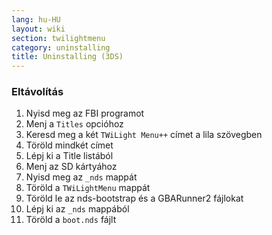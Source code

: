 ```yaml
---
lang: hu-HU
layout: wiki
section: twilightmenu
category: uninstalling
title: Uninstalling (3DS)
---
```


### Eltávolítás
1. Nyisd meg az FBI programot
1. Menj a `Titles` opcióhoz
1. Keresd meg a két `TWiLight Menu++` címet a lila szövegben
1. Töröld mindkét címet
1. Lépj ki a Title listából
1. Menj az SD kártyához
1. Nyisd meg az `_nds` mappát
1. Töröld a `TWiLightMenu` mappát
1. Töröld le az nds-bootstrap és a GBARunner2 fájlokat
1. Lépj ki az `_nds` mappából
1. Töröld a `boot.nds` fájlt
